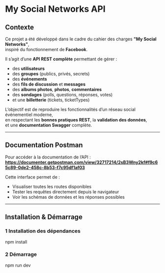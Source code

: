 # My Social Networks API

## Contexte

Ce projet a été développé dans le cadre du cahier des charges **"My Social Networks"**,  
inspiré du fonctionnement de **Facebook**.

Il s’agit d’une **API REST complète** permettant de gérer :
- des **utilisateurs**
- des **groupes** (publics, privés, secrets)
- des **événements**
- des **fils de discussion** et **messages**
- des **albums photos**, **photos**, **commentaires**
- des **sondages** (polls, questions, réponses, votes)
- et une **billetterie** (tickets, ticketTypes)

L’objectif est de reproduire les fonctionnalités d’un réseau social événementiel moderne,  
en respectant les **bonnes pratiques REST**, la **validation des données**,  
et une **documentation Swagger** complète.

---

## Documentation Postman

Pour accéder à la documentation de l’API :  
**https://documenter.getpostman.com/view/32717214/2sB3Wny2kf#f9c65c89-0de2-458c-8b53-f7c95df1af03**

Cette interface permet de :
- Visualiser toutes les routes disponibles
- Tester les requêtes directement depuis le navigateur
- Voir les schémas de données et les réponses possibles

---

## Installation & Démarrage

### 1️ Installation des dépendances
npm install

### 2 Démarrage
npm run dev
